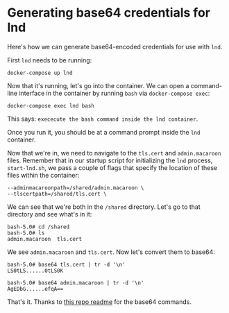 # Generating base64 credentials for lnd

Here's how we can generate base64-encoded credentials for use with `lnd`.

First `lnd` needs to be running:

```shell script
docker-compose up lnd
```

Now that it's running, let's go into the container. We can open a command-line
interface in the container by running `bash` via `docker-compose exec`:

```shell script
docker-compose exec lnd bash
```

This says: `exececute the bash command inside the lnd container`.

Once you run it, you should be at a command prompt inside the `lnd` container.

Now that we're in, we need to navigate to the `tls.cert` and `admin.macaroon`
files. Remember that in our startup script for initializing the `lnd` process,
`start-lnd.sh`, we pass a couple of flags that specify the location of these
files within the container:

```shell script
--adminmacaroonpath=/shared/admin.macaroon \
--tlscertpath=/shared/tls.cert \
```

We can see that we're both in the `/shared` directory. Let's go to that
directory and see what's in it:

```shell script
bash-5.0# cd /shared
bash-5.0# ls
admin.macaroon  tls.cert
```

We see `admin.macaroon` and `tls.cert`. Now let's convert them to base64:

```shell script
bash-5.0# base64 tls.cert | tr -d '\n'
LS0tLS......0tLS0K

bash-5.0# base64 admin.macaroon | tr -d '\n'
AgEDbG......efqA==
```

That's it. Thanks to
[this repo readme](https://github.com/alexbosworth/lightning) for the base64
commands.
